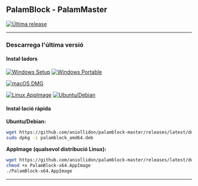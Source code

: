 ## PalamBlock - PalamMaster

[![Última release](https://img.shields.io/github/v/release/aniollidon/palamblock-master?include_prereleases&sort=semver&color=blue)](https://github.com/aniollidon/palamblock-master/releases/latest)

---

### Descarrega l'última versió

#### Instal·ladors

[![Windows Setup](https://img.shields.io/badge/Windows-Instal·lador-0078D6?style=for-the-badge&logo=windows&logoColor=white)](https://github.com/aniollidon/palamblock-master/releases/latest/download/PalamBlock-Setup.exe)
[![Windows Portable](https://img.shields.io/badge/Windows-Portable-0078D6?style=for-the-badge&logo=windows&logoColor=white)](https://github.com/aniollidon/palamblock-master/releases/latest/download/PalamBlock-Portable.exe)

[![macOS DMG](https://img.shields.io/badge/macOS-DMG-000000?style=for-the-badge&logo=apple&logoColor=white)](https://github.com/aniollidon/palamblock-master/releases/latest/download/PalamBlock.dmg)

[![Linux AppImage](https://img.shields.io/badge/Linux-AppImage-FCC624?style=for-the-badge&logo=linux&logoColor=black)](https://github.com/aniollidon/palamblock-master/releases/latest/download/PalamBlock-x64.AppImage)
[![Ubuntu/Debian](https://img.shields.io/badge/Ubuntu/Debian-DEB-E95420?style=for-the-badge&logo=ubuntu&logoColor=white)](https://github.com/aniollidon/palamblock-master/releases/latest/download/palamblock_amd64.deb)

#### Instal·lació ràpida

**Ubuntu/Debian:**

```bash
wget https://github.com/aniollidon/palamblock-master/releases/latest/download/palamblock_amd64.deb
sudo dpkg -i palamblock_amd64.deb
```

**AppImage (qualsevol distribució Linux):**

```bash
wget https://github.com/aniollidon/palamblock-master/releases/latest/download/PalamBlock-x64.AppImage
chmod +x PalamBlock-x64.AppImage
./PalamBlock-x64.AppImage
```

---
